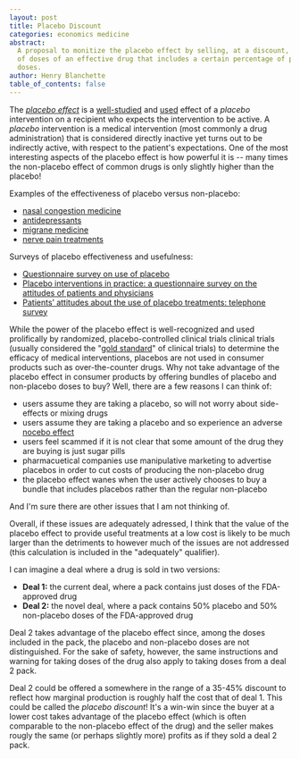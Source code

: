```yaml
---
layout: post
title: Placebo Discount
categories: economics medicine
abstract:
  A proposal to monitize the placebo effect by selling, at a discount, bundles
  of doses of an effective drug that includes a certain percentage of placebo
  doses.
author: Henry Blanchette
table_of_contents: false
---
```


The _[placebo effect](https://www.nccih.nih.gov/health/placebo-effect)_ is a
[well-studied](https://www.medicalnewstoday.com/articles/306437#how-does-it-work)
and [used](https://www.ncbi.nlm.nih.gov/pmc/articles/PMC524103/) effect of a
_placebo_ intervention on a recipient who expects the intervention to be active.
A _placebo_ intervention is a medical intervention (most commonly a drug
administration) that is considered directly inactive yet turns out to be
indirectly active, with respect to the patient's expectations. One of the most
interesting aspects of the placebo effect is how powerful it is -- many times
the non-placebo effect of common drugs is only slightly higher than the placebo!

Examples of the effectiveness of placebo versus non-placebo:

- [nasal congestion medicine](https://pubmed.ncbi.nlm.nih.gov/26143019/)
- [antidepressants](https://bmjopen.bmj.com/content/9/6/e024886.full)
- [migrane medicine](https://pubmed.ncbi.nlm.nih.gov/24401940/)
- [nerve pain treatments](https://journals.lww.com/pain/Fulltext/2015/12000/Increasing_placebo_responses_over_time_in_U_S_.27.aspx)

Surveys of placebo effectiveness and usefulness:

- [Questionnaire survey on use of placebo](https://www.ncbi.nlm.nih.gov/pmc/articles/PMC524103/)
- [Placebo interventions in practice: a questionnaire survey on the attitudes of patients and physicians](https://www.ncbi.nlm.nih.gov/pmc/articles/PMC3026149/)
- [Patients’ attitudes about the use of placebo treatments: telephone survey](https://www.bmj.com/content/347/bmj.f3757)

While the power of the placebo effect is well-recognized and used prolifically
by randomized, placebo-controlled clinical trials clinical trials (usually
considered the
"[gold standard](https://www.nccih.nih.gov/health/placebo-effect)" of clinical
trials) to determine the efficacy of medical interventions, placebos are not
used in consumer products such as over-the-counter drugs. Why not take advantage
of the placebo effect in consumer products by offering bundles of placebo and
non-placebo doses to buy? Well, there are a few reasons I can think of:

- users assume they are taking a placebo, so will not worry about side-effects
  or mixing drugs
- users assume they are taking a placebo and so experience an adverse
  [nocebo effect](https://pubmed.ncbi.nlm.nih.gov/30118338/)
- users feel scammed if it is not clear that some amount of the drug they are
  buying is just sugar pills
- pharmacuetical companies use manipulative marketing to advertise placebos in
  order to cut costs of producing the non-placebo drug
- the placebo effect wanes when the user actively chooses to buy a bundle that
  includes placebos rather than the regular non-placebo

And I'm sure there are other issues that I am not thinking of.

Overall, if these issues are adequately adressed, I think that the value of the
placebo effect to provide useful treatments at a low cost is likely to be much
larger than the detriments to however much of the issues are not addressed (this
calculation is included in the "adequately" qualifier).

I can imagine a deal where a drug is sold in two versions:

- **Deal 1:** the current deal, where a pack contains just doses of the
  FDA-approved drug
- **Deal 2:** the novel deal, where a pack contains 50% placebo and 50%
  non-placebo doses of the FDA-approved drug

Deal 2 takes advantage of the placebo effect since, among the doses included in
the pack, the placebo and non-placebo doses are not distinguished. For the sake
of safety, however, the same instructions and warning for taking doses of the
drug also apply to taking doses from a deal 2 pack.

Deal 2 could be offered a somewhere in the range of a 35-45% discount to reflect
how marginal production is roughly half the cost that of deal 1. This could be
called the _placebo discount_! It's a win-win since the buyer at a lower cost
takes advantage of the placebo effect (which is often comparable to the
non-placebo effect of the drug) and the seller makes rougly the same (or perhaps
slightly more) profits as if they sold a deal 2 pack.
